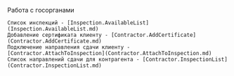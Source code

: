 Работа с госорганами

    Список инспекций - [Inspection.AvailableList](Inspection.AvailableList.md)
    Добавление сертификата клиенту - [Contractor.AddCertificate](Contractor.AddCertificate.md)
    Подключение направления сдачи клиенту - [Contractor.AttachToInspection](Contractor.AttachToInspection.md)
    Список направлений сдачи для контрагента - [Contractor.InspectionList](Contractor.InspectionList.md)
